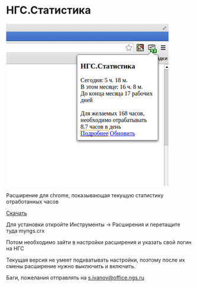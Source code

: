НГС.Статистика
=======
![Скриншот](plugin.png "Пример работы")

Расширение для chrome, показывающая текущую статистику отработанных часов

[Скачать](myngs.crx?raw=true)

Для установки откройте Инструменты -> Расширения и перетащите туда myngs.crx

Потом необходимо зайти в настройки расширения и указать свой логин на НГС

Текущая версия не умеет подхватывать настройки, поэтому после их смены расширение нужно выключить и включить.

Баги, пожелания отправлять на s.ivanov@office.ngs.ru
